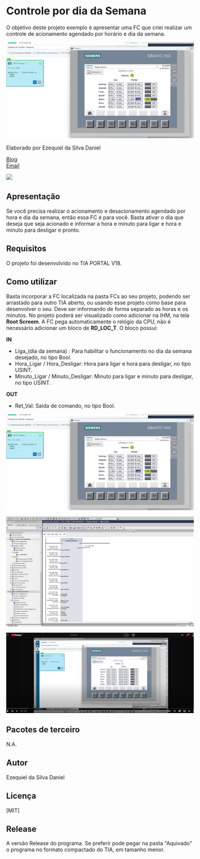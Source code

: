 # Controle por dia da Semana

O objetivo deste projeto exemplo é apresentar uma FC que criei realizar um controle de acionamento agendado por horário e dia da semana.

<!-- Inserir imagem com a #vitrinedev ao final do link -->
![](Screenshot2024-09-12_110231.png)


Elaborado por Ezequiel da Silva Daniel

[Blog](https://ezequieldaniel.wordpress.com/)  
[Email](ezequielsd@gmail.com)

<a href="https://www.linkedin.com/in/ezequielsd/" target="_blank"><img src="https://img.shields.io/badge/-LinkedIn-%230077B5?style=for-the-badge&logo=linkedin&logoColor=white" target="_blank"></a>  


## Apresentação

Se você precisa realizar o acionamento e desacionamento agendado por hora e dia da semana, então essa FC é para você. Basta ativar o dia que deseja que seja acionado e informar a hora e minuto para ligar e hora e minuto para desligar e pronto.


## Requisitos

O projeto foi desenvolvido no TIA PORTAL V18.


## Como utilizar


Basta incorporar a FC localizada na pasta FCs ao seu projeto, podendo ser arrastado para outro TIA aberto, ou usando esse projeto como base para desenvolver o seu.
Deve ser informando de forma separado as horas e os minutos. No projeto poderá ser visualizado como adicionar na IHM, na tela **Root Screem**.
A FC pega automaticamente o relógio da CPU, não é necessário adicionar um bloco de **RD_LOC_T**.
O bloco possui:

**IN**

* Liga_(dia da semana) : Para habilitar o funcionamento no dia da semana desejado, no tipo Bool.
* Hora_Ligar / Hora_Desligar: Hora para ligar e hora para desligar, no tipo USINT.
* Minuto_Ligar / Minuto_Desligar: Minuto para ligar e minuto para desligar, no tipo USINT.

**OUT**

* Ret_Val: Saida de comando, no tipo Bool.


<!-- Inserir imagem com a #vitrinedev ao final do link -->
![](Screenshot2024-09-12_110231.png)

<!-- Inserir imagem com a #vitrinedev ao final do link -->
![](Screenshot2024-09-12_111252.png)


[![Watch the video](Screenshot2024-09-12_112303.png)](https://youtu.be/YPUAVpc2nos)


## Pacotes de terceiro

N.A.


## Autor

Ezequiel da Silva Daniel  


## Licença

[MIT]


## Release

A versão Release do programa. Se preferir pode pegar na pasta "Aquivado" o programa no formato compactado do TIA, em tamanho menor.

